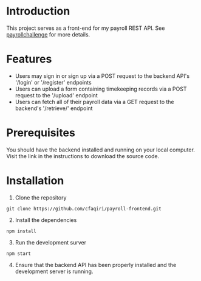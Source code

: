 # Introduction
This project serves as a front-end for my payroll REST API. See [payrollchallenge](https://github.com/cfaqiri/payrollchallenge) for more details. 

# Features
- Users may sign in or sign up via a POST request to the backend API's '/login' or '/register' endpoints
- Users can upload a form containing timekeeping records via a POST request to the '/upload' endpoint
- Users can fetch all of their payroll data via a GET request to the backend's '/retrieve/' endpoint

# Prerequisites
You should have the backend installed and running on your local computer. Visit the link in the instructions to download the source code. 

# Installation
1. Clone the repository
```
git clone https://github.com/cfaqiri/payroll-frontend.git
```
2. Install the dependencies
```
npm install
```
3. Run the development surver
```
npm start
```
4. Ensure that the backend API has been properly installed and the development server is running.